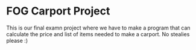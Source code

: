 # FOG Carport Project

This is our final examn project where we have to make a program that can calculate the price and list of items needed to make a carport.
No stealies please :)
